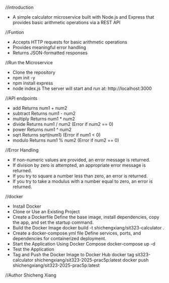 //introduction
- A simple calculator microservice built with Node.js and Express that provides basic arithmetic operations via a REST API

//Funtion
- Accepts HTTP requests for basic arithmetic operations
- Provides meaningful error handling
- Returns JSON-formatted responses

//Run the Microservice
- Clone the repository
- npm init -y
- npm install express
- node index.js
The server will start and run at: http://localhost:3000

//API endpoints
- add
Returns num1 + num2
- subtract
Returns num1 - num2
- multiply
Returns num1 * num2
- divide
Returns num1 / num2 (Error if num2 == 0)
- power 
Returns num1 ^ num2
- sqrt 
Returns sqrt(num1) (Error if num1 < 0)
- modulo 
Returns num1 % num2 (Error if num2 == 0)

//Error Handling
- If non-numeric values are provided, an error message is returned.
- If division by zero is attempted, an appropriate error message is returned.
- If you try to square a number less than zero, an error is returned.
- If you try to take a modulus with a number equal to zero, an error is returned.

//docker
- Install Docker
- Clone or Use an Existing Project
- Create a Dockerfile
Define the base image, install dependencies, copy the app, and set the startup command.
- Build the Docker Image
docker build -t shichengxiang/sit323-calculator .
- Create a docker-compose.yml file
Define services, ports, and dependencies for containerized deployment.
- Start the Application Using Docker Compose
docker-compose up -d
- Test the Application
- Tag and Push the Docker Image to Docker Hub
docker tag sit323-calculator shichengxiang/sit323-2025-prac5p:latest
docker push shichengxiang/sit323-2025-prac5p:latest

//Author
Shicheng Xiang